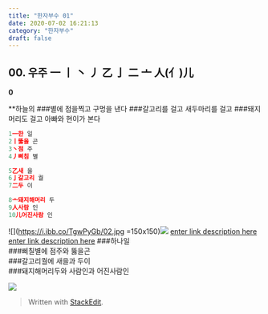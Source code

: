 ```yaml
---
title: "한자부수 01"
date: 2020-07-02 16:21:13
category: "한자부수"
draft: false
---
```

## 00. 우주    一 丨 丶 丿 乙 亅 二 亠 人(亻)儿
**0**

**하늘의
###별에 점을찍고 구멍을 낸다
###갈고리를 걸고 새두마리를 걸고
###돼지머리도 걸고 아빠와 현이가 본다
```js
1一한 일
2丨뚫을 곤
3丶점 주
4丿삐침 별

5乙새 을
6亅갈고리 궐
7二두 이

8亠돼지해머리 두
9人사람 인
10儿어진사람 인
```
 ![](https://i.ibb.co/TgwPyGb/02.jpg =150x150)![](https://i.ibb.co/Jpyk80P/01.jpg)
 [enter link description here](https://www.instagram.com/p/CCOSSnTFXoU/?utm_source=ig_web_button_share_sheet)
 [enter link description here](https://www.instagram.com/p/CCOSa2SFXiS/?utm_source=ig_web_copy_link)
###하나일  
###삐칠별에 점주와 뚫을곤  
###갈고리궐에  새을과 두이  
###돼지해머리두와 사람인과 어진사람인

![](https://i.ibb.co/9hKwqM1/2020-06-23-10-09-49.png)


> Written with [StackEdit](https://stackedit.io/).
<!--stackedit_data:
eyJoaXN0b3J5IjpbLTE1NjY5ODAzNTYsLTEzMzg1NTg0MTUsLT
E0MzY1NDIwNDIsLTEwODYzMzkyNDAsLTQxOTc2OTA2NiwxNDkz
Mzk4MzAzLC0xOTIyNDE0MTcxXX0=
-->